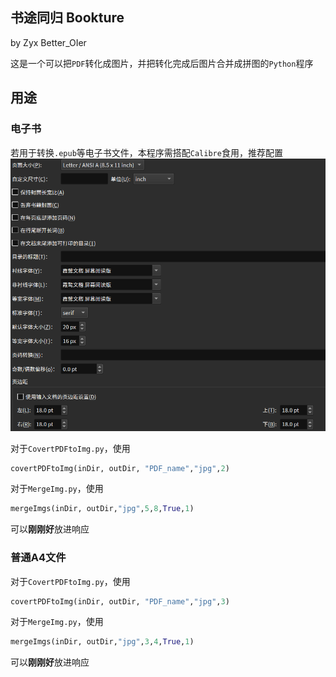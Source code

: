 ## 书途同归 Bookture

by Zyx Better_OIer

这是一个可以把`PDF`转化成图片，并把转化完成后图片合并成拼图的`Python`程序

## 用途

### 电子书

若用于转换`.epub`等电子书文件，本程序需搭配`Calibre`食用，推荐配置
![1727705125369](image/example.png)

对于`CovertPDFtoImg.py`，使用
```python
covertPDFtoImg(inDir, outDir, "PDF_name","jpg",2)
```

对于`MergeImg.py`，使用
```python
mergeImgs(inDir, outDir,"jpg",5,8,True,1)
```

可以**刚刚好**放进响应

### 普通A4文件

对于`CovertPDFtoImg.py`，使用
```python
covertPDFtoImg(inDir, outDir, "PDF_name","jpg",3)
```

对于`MergeImg.py`，使用
```python
mergeImgs(inDir, outDir,"jpg",3,4,True,1)
```

可以**刚刚好**放进响应